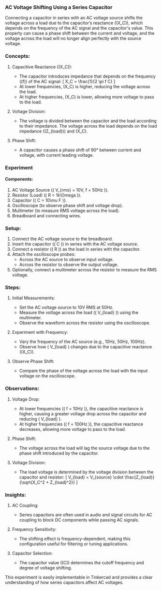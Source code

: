 ### AC Voltage Shifting Using a Series Capacitor

Connecting a capacitor in series with an AC voltage source shifts the voltage across a load due to the capacitor’s reactance (\(X_C\)), which depends on the frequency of the AC signal and the capacitor's value. This property can cause a phase shift between the current and voltage, and the voltage across the load will no longer align perfectly with the source voltage.

### Concepts:

1. Capacitive Reactance (\(X_C\)):
   - The capacitor introduces impedance that depends on the frequency (\(f\)) of the AC signal:
     \[
     X_C = \frac{1}{2 \pi f C}
     \]
   - At lower frequencies, \(X_C\) is higher, reducing the voltage across the load.
   - At higher frequencies, \(X_C\) is lower, allowing more voltage to pass to the load.

2. Voltage Division:
   - The voltage is divided between the capacitor and the load according to their impedance. The voltage across the load depends on the load impedance (\(Z_{load}\)) and \(X_C\).

3. Phase Shift:
   - A capacitor causes a phase shift of 90° between current and voltage, with current leading voltage.

### Experiment

#### Components:

1. AC Voltage Source (\( V_{rms} = 10V, f = 50Hz \)).
2. Resistor (Load) (\( R = 1k\Omega \)).
3. Capacitor (\( C = 10\mu F \)).
4. Oscilloscope (to observe phase shift and voltage drop).
5. Multimeter (to measure RMS voltage across the load).
6. Breadboard and connecting wires.

### Setup:

1. Connect the AC voltage source to the breadboard.
2. Insert the capacitor (\( C \)) in series with the AC voltage source.
3. Connect a resistor (\( R \)) as the load in series with the capacitor.
4. Attach the oscilloscope probes:
   - Across the AC source to observe input voltage.
   - Across the resistor to observe the output voltage.
5. Optionally, connect a multimeter across the resistor to measure the RMS voltage.


### Steps:

1. Initial Measurements:
   - Set the AC voltage source to 10V RMS at 50Hz.
   - Measure the voltage across the load (\( V_{load} \)) using the multimeter.
   - Observe the waveform across the resistor using the oscilloscope.

2. Experiment with Frequency:
   - Vary the frequency of the AC source (e.g., 10Hz, 50Hz, 100Hz).
   - Observe how \( V_{load} \) changes due to the capacitive reactance (\(X_C\)).

3. Observe Phase Shift:
   - Compare the phase of the voltage across the load with the input voltage on the oscilloscope.

### Observations:

1. Voltage Drop:
   - At lower frequencies (\( f = 10Hz \)), the capacitive reactance is higher, causing a greater voltage drop across the capacitor and reducing \( V_{load} \).
   - At higher frequencies (\( f = 100Hz \)), the capacitive reactance decreases, allowing more voltage to pass to the load.

2. Phase Shift:
   - The voltage across the load will lag the source voltage due to the phase shift introduced by the capacitor.

3. Voltage Division:
   - The load voltage is determined by the voltage division between the capacitor and resistor:
     \[
     V_{load} = V_{source} \cdot \frac{Z_{load}}{\sqrt{X_C^2 + Z_{load}^2}}
     \]

### Insights:

1. AC Coupling:
   - Series capacitors are often used in audio and signal circuits for AC coupling to block DC components while passing AC signals.

2. Frequency Sensitivity:
   - The shifting effect is frequency-dependent, making this configuration useful for filtering or tuning applications.

3. Capacitor Selection:
   - The capacitor value (\(C\)) determines the cutoff frequency and degree of voltage shifting.

This experiment is easily implementable in Tinkercad and provides a clear understanding of how series capacitors affect AC voltages.
